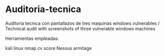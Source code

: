 # Auditoria-tecnica
Auditoria tecnica con pantallazos de tres maquinas windows vulnerables / Technical audit with screenshots of three vulnerable windows machines

Herramientas empleadas:

kali linux
nmap
cv score
Nessus
armitage
